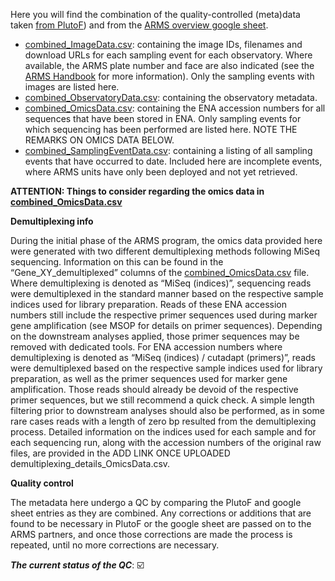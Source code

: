 Here you will find the combination of the quality-controlled (meta)data taken [from PlutoF](https://github.com/arms-mbon/data_workspace/tree/main/qualitycontrolled_data/from_plutof)) and from the [ARMS overview google sheet](https://github.com/arms-mbon/data_workspace/tree/main/qualitycontrolled_data/from_gs).

* [combined_ImageData.csv](https://github.com/arms-mbon/data_workspace/tree/main/qualitycontrolled_data/combined/combined_ImageData.csv): containing the image IDs, filenames and download URLs for each sampling event for each observatory. Where available, the ARMS plate number and face are also indicated (see the [ARMS Handbook](https://github.com/arms-mbon/documentation/tree/main/armsmbon_handbook) for more information). Only the sampling events with images are listed here.  
* [combined_ObservatoryData.csv](https://github.com/arms-mbon/data_workspace/tree/main/qualitycontrolled_data/combined/combined_ObservatoryData.csv): containing the observatory metadata.
* [combined_OmicsData.csv](https://github.com/arms-mbon/data_workspace/tree/main/qualitycontrolled_data/combined/combined_OmicsData.csv): containing the ENA accession numbers for all sequences that have been stored in ENA. Only sampling events for which sequencing has been performed are listed here. NOTE THE REMARKS ON OMICS DATA BELOW.
* [combined_SamplingEventData.csv](https://github.com/arms-mbon/data_workspace/tree/main/qualitycontrolled_data/combined/combined_SamplingEventData.csv): containing a listing of all sampling events that have occurred to date. Included here are incomplete events, where ARMS units have only been deployed and not yet retrieved.

**ATTENTION: Things to consider regarding the omics data in [combined_OmicsData.csv](https://github.com/arms-mbon/data_workspace/tree/main/qualitycontrolled_data/combined/combined_OmicsData.csv)**

**Demultiplexing info**

During the initial phase of the ARMS program, the omics data provided here were generated with two different demultiplexing methods following MiSeq sequencing. Information on this can be found in the “Gene_XY_demultiplexed” columns of the [combined_OmicsData.csv](https://github.com/arms-mbon/data_workspace/tree/main/qualitycontrolled_data/combined/combined_OmicsData.csv) file. Where demultiplexing is denoted as “MiSeq (indices)”, sequencing reads were demultiplexed in the standard manner based on the respective sample indices used for library preparation. Reads of these ENA accession numbers still include the respective primer sequences used during marker gene amplification (see MSOP for details on primer sequences). Depending on the downstream analyses applied, those primer sequences may be removed with dedicated tools.
For ENA accession numbers where demultiplexing is denoted as “MiSeq (indices) / cutadapt (primers)”, reads were demultiplexed based on the respective sample indices used for library preparation, as well as the primer sequences used for marker gene amplification. Those reads should already be devoid of the respective primer sequences, but we still recommend a quick check. A simple length filtering prior to downstream analyses should also be performed, as in some rare cases reads with a length of zero bp resulted from the demultiplexing process. Detailed information on the indices used for each sample and for each sequencing run, along with the accession numbers of the original raw files, are provided in the ADD LINK ONCE UPLOADED demultiplexing_details_OmicsData.csv.


**Quality control**

The metadata here undergo a QC by comparing the PlutoF and google sheet entries as they are combined. Any corrections or additions that are found to be necessary in PlutoF or the google sheet are passed on to the ARMS partners, and once those corrections are made the process is repeated, until no more corrections are necessary. 

_**The current status of the QC**_: :ballot_box_with_check: 

<!---The current status of the QC_: :ballot_box_with_check: :repeat: -->
